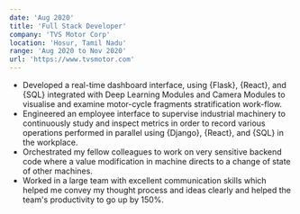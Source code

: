 ```yaml
---
date: 'Aug 2020'
title: 'Full Stack Developer'
company: 'TVS Motor Corp'
location: 'Hosur, Tamil Nadu'
range: 'Aug 2020 to Nov 2020'
url: 'https://www.tvsmotor.com'
---
```


- Developed a real-time dashboard interface, using {Flask}, {React}, and {SQL} integrated with Deep Learning Modules and Camera Modules to visualise and examine motor-cycle fragments stratification work-flow.
- Engineered an employee interface to supervise industrial machinery to continuously study and inspect metrics in order to record various operations performed in parallel using {Django}, {React}, and {SQL} in the workplace.
- Orchestrated my fellow colleagues to work on very sensitive backend code where a value modification in machine directs to a change of state of other machines.
- Worked in a large team with excellent communication skills which helped me convey my thought process and ideas clearly and helped the team's productivity to go up by 150%.
